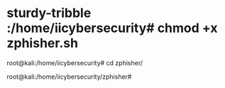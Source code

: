 # sturdy-tribble :/home/iicybersecurity# chmod +x zphisher.sh 

root@kali:/home/iicybersecurity# cd zphisher/

root@kali:/home/iicybersecurity/zphisher# 
